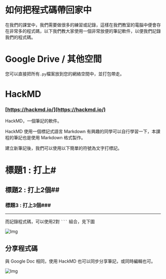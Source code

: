 # 如何把程式碼帶回家中

在我們的課堂中，我們需要做很多的練習或記錄，這樣在我們教室的電腦中便會存在非常多的程式碼，以下我們教大家使用一個非常放便的筆記軟件，以便我們記錄我們的程式碼。

# Google Drive / 其他空間
您可以直接把所有`.py`檔案放到您的網絡空間中，並打包帶走。

# HackMD 
### [https://hackmd.io/](https://hackmd.io/)

HackMD，一個筆記的軟件。

HackMD 使用一個標記式語言 Markdown 有興趣的同學可以自行學習一下，本課程的筆記也是使用 Markdown 格式製作。

建立新筆記後，我們可以使用以下簡單的符號為文字打標記。


# 標題1 : 打上#
## 標題2 : 打上2個##
### 標題3 : 打上3個###

---

而記錄程式碼，可以使用2對 ` ``` ` 組合，見下圖

![Img](https://cdn.jsdelivr.net/gh/mhk00123/my-img@main/2024/202503100055066.png)

## 分享程式碼
與 Google Doc 相同，使用 HackMD 也可以同步分享筆記，或同時編輯也可。

![Img](https://cdn.jsdelivr.net/gh/mhk00123/my-img@main/2024/202503100056301.png)
